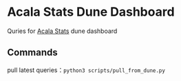 # Acala Stats Dune Dashboard

Quries for [Acala Stats](https://dune.com/euphrates/acala-dex) dune dashboard

## Commands
pull latest queries：`python3 scripts/pull_from_dune.py`
